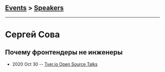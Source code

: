 ## [Events](../README.md) > [Speakers](../speakers.md)
---

# Сергей Сова

## Почему фронтендеры не инженеры
- 2020 Oct 30 -- [Tver.io Open Source Talks](https://www.youtube.com/watch?v=ZnsRH9NVqDw)    

